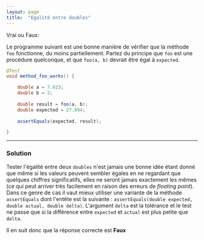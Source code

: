 ```yaml
---
layout: page
title:  "Egalité entre doubles"
---
```


Vrai ou Faux:

Le programme suivant est une bonne manière de vérifier que la méthode `foo` fonctionne, du moins partiellement.
Partez du principe que `foo` est une procédure quelconque, et que `foo(a, b)` devrait être égal à `expected`.

```java
@Test
void method_foo_works() {

	double a = 7.823;
	double b = 2;
	
	double result = foo(a, b);
	double expected = 27.894;
	
	assertEquals(expected, result);

}
```


***

### Solution

Tester l'égalité entre deux `doubles` n'est jamais une bonne idée étant donné que même si les valeurs peuvent sembler égales en ne regardant que quelques chiffres significatifs, 
elles ne seront jamais exactement les mêmes (ce qui peut arriver très facilement en raison des erreurs de *floating point*). Dans ce genre de cas il vaut mieux utiliser une variante de la méthode `assertEquals` dont l'entête est la suivante : `assertEquals(double expected, double actual, double delta)`.
L'argument `delta` est la tolérance et le test ne passe que si la différence entre `expected` et `actual` est plus petite que `delta`.  

Il en suit donc que la réponse correcte est **Faux**